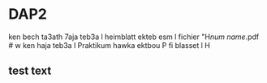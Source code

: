 # DAP2

ken bech ta3ath 7aja teb3a l heimblatt ekteb esm l fichier "H*num* *name*.pdf #
w ken haja teb3a l Praktikum hawka ektbou P fi blasset l H




## test text
